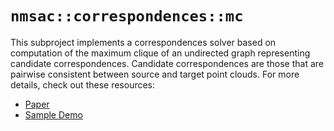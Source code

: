 # `nmsac::correspondences::mc`
This subproject implements a correspondences solver based on computation of the maximum clique of an undirected graph representing candidate correspondences.  Candidate correspondences are those that are pairwise consistent between source and target point clouds.  For more details, check out these resources:

* [Paper](https://arxiv.org/abs/1902.01534) 
* [Sample Demo](https://jwdinius.github.io/blog/2021/max-clique)

